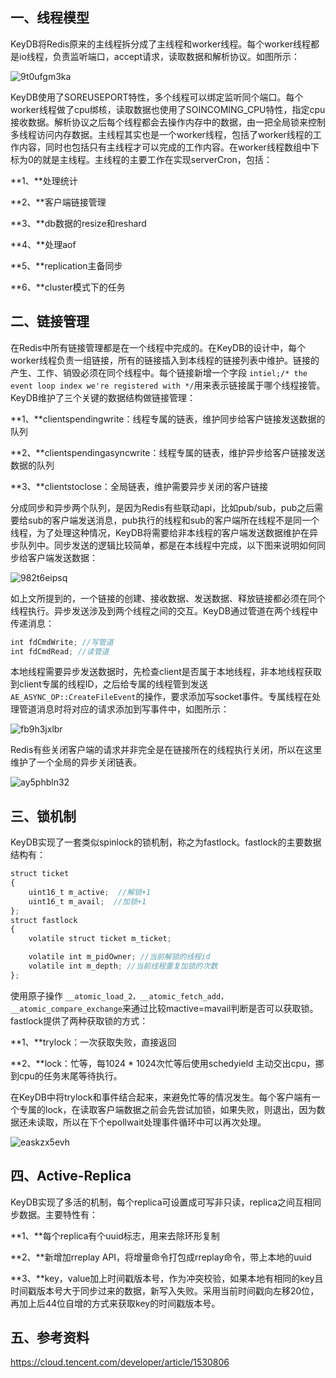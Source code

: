 ## 一、线程模型

KeyDB将Redis原来的主线程拆分成了主线程和worker线程。每个worker线程都是io线程，负责监听端口，accept请求，读取数据和解析协议。如图所示：

![9t0ufgm3ka](assets/9t0ufgm3ka.png)

KeyDB使用了SOREUSEPORT特性，多个线程可以绑定监听同个端口。每个worker线程做了cpu绑核，读取数据也使用了SOINCOMING_CPU特性，指定cpu接收数据。解析协议之后每个线程都会去操作内存中的数据，由一把全局锁来控制多线程访问内存数据。主线程其实也是一个worker线程，包括了worker线程的工作内容，同时也包括只有主线程才可以完成的工作内容。在worker线程数组中下标为0的就是主线程。主线程的主要工作在实现serverCron，包括：

**1、**处理统计

**2、**客户端链接管理

**3、**db数据的resize和reshard

**4、**处理aof

**5、**replication主备同步

**6、**cluster模式下的任务

## 二、链接管理

在Redis中所有链接管理都是在一个线程中完成的。在KeyDB的设计中，每个worker线程负责一组链接，所有的链接插入到本线程的链接列表中维护。链接的产生、工作、销毁必须在同个线程中。每个链接新增一个字段 `intiel;/* the event loop index we're registered with */`用来表示链接属于哪个线程接管。KeyDB维护了三个关键的数据结构做链接管理：

**1、**clientspendingwrite：线程专属的链表，维护同步给客户链接发送数据的队列

**2、**clientspendingasyncwrite：线程专属的链表，维护异步给客户链接发送数据的队列

**3、**clientstoclose：全局链表，维护需要异步关闭的客户链接

分成同步和异步两个队列，是因为Redis有些联动api，比如pub/sub，pub之后需要给sub的客户端发送消息，pub执行的线程和sub的客户端所在线程不是同一个线程，为了处理这种情况，KeyDB将需要给非本线程的客户端发送数据维护在异步队列中。同步发送的逻辑比较简单，都是在本线程中完成，以下图来说明如何同步给客户端发送数据：

![982t6eipsq](assets/982t6eipsq.png)

如上文所提到的，一个链接的创建、接收数据、发送数据、释放链接都必须在同个线程执行。异步发送涉及到两个线程之间的交互。KeyDB通过管道在两个线程中传递消息：

```javascript
int fdCmdWrite; //写管道
int fdCmdRead; //读管道
```

本地线程需要异步发送数据时，先检查client是否属于本地线程，非本地线程获取到client专属的线程ID，之后给专属的线程管到发送 `AE_ASYNC_OP::CreateFileEvent`的操作，要求添加写socket事件。专属线程在处理管道消息时将对应的请求添加到写事件中，如图所示：

![fb9h3jxlbr](assets/fb9h3jxlbr.png)

Redis有些关闭客户端的请求并非完全是在链接所在的线程执行关闭，所以在这里维护了一个全局的异步关闭链表。

![ay5phbln32](assets/ay5phbln32.png)

## 三、锁机制

KeyDB实现了一套类似spinlock的锁机制，称之为fastlock。fastlock的主要数据结构有：

```javascript
struct ticket
{
    uint16_t m_active;  //解锁+1
    uint16_t m_avail;  //加锁+1
};
struct fastlock
{
    volatile struct ticket m_ticket;

    volatile int m_pidOwner; //当前解锁的线程id
    volatile int m_depth; //当前线程重复加锁的次数
};
```

使用原子操作 `__atomic_load_2，__atomic_fetch_add，__atomic_compare_exchange`来通过比较mactive=mavail判断是否可以获取锁。fastlock提供了两种获取锁的方式：

**1、**trylock：一次获取失败，直接返回

**2、**lock：忙等，每1024 * 1024次忙等后使用schedyield 主动交出cpu，挪到cpu的任务末尾等待执行。

在KeyDB中将trylock和事件结合起来，来避免忙等的情况发生。每个客户端有一个专属的lock，在读取客户端数据之前会先尝试加锁，如果失败，则退出，因为数据还未读取，所以在下个epollwait处理事件循环中可以再次处理。

![easkzx5evh](assets/easkzx5evh.png)

## 四、Active-Replica

KeyDB实现了多活的机制，每个replica可设置成可写非只读，replica之间互相同步数据。主要特性有：

**1、**每个replica有个uuid标志，用来去除环形复制

**2、**新增加rreplay API，将增量命令打包成rreplay命令，带上本地的uuid

**3、**key，value加上时间戳版本号，作为冲突校验，如果本地有相同的key且时间戳版本号大于同步过来的数据，新写入失败。采用当前时间戳向左移20位，再加上后44位自增的方式来获取key的时间戳版本号。



## 五、参考资料

https://cloud.tencent.com/developer/article/1530806